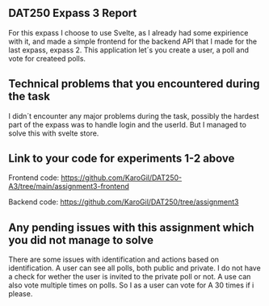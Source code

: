 ## DAT250 Expass 3 Report
For this expass I choose to use Svelte, as I already had some expirience with it, and made a simple frontend for the backend API that I made for the last expass, expass 2.
This application let´s you create a user, a poll and vote for createed polls.

## Technical problems that you encountered during the task
I didn´t encounter any major problems during the task, possibly the hardest part of the expass was to handle login and the userId. But I managed to solve this with svelte store. 

## Link to your code for experiments 1-2 above
Frontend code:
https://github.com/KaroGil/DAT250-A3/tree/main/assignment3-frontend

Backend code:
https://github.com/KaroGil/DAT250/tree/assignment3

## Any pending issues with this assignment which you did not manage to solve
There are some issues with identification and actions based on identification. A user can see all polls, both public and private. I do not have a check for wether the user is invited to the private poll or not. A use can also vote multiple times on polls. So I as a user can vote for A 30 times if i please. 
